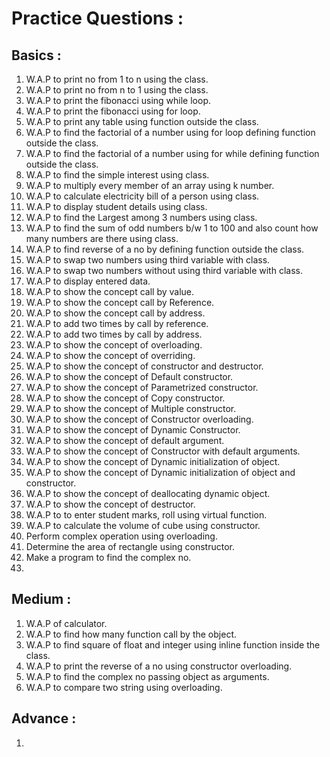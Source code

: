 
# Practice Questions :

## Basics :


1. W.A.P to print no from 1 to n using the class.
2. W.A.P to print no from n to 1 using the class.
3. W.A.P to print the fibonacci using while loop.
4. W.A.P to print the fibonacci using for loop.
5. W.A.P to print any table using function outside the class.
6. W.A.P to find the factorial of a number using for loop defining function outside the class.
7. W.A.P to find the factorial of a number using for while defining function outside the class.
8. W.A.P to find the simple interest using class.
9. W.A.P to multiply every member of an array using k number.  
10. W.A.P to calculate electricity bill of a person using class.
11. W.A.P to display student details using class.
12. W.A.P to find the Largest among 3 numbers using class.
13. W.A.P to find the sum of odd numbers b/w 1 to 100 and also count how many numbers are there using class.
14. W.A.P to find reverse of a no by defining function outside the class.
15. W.A.P to swap two numbers using third variable with class.
16. W.A.P to swap two numbers without using third variable with class.
17. W.A.P to display entered data.
18. W.A.P to show the concept call by value.
19. W.A.P to show the concept call by Reference.
20. W.A.P to show the concept call by address.
21. W.A.P to add two times by call by reference.
22. W.A.P to add two times by call by address.
23. W.A.P to show the concept of overloading.
24. W.A.P to show the concept of overriding. 
25. W.A.P to show the concept of constructor and destructor.
26. W.A.P to show the concept of Default constructor.
27. W.A.P to show the concept of Parametrized constructor.
28. W.A.P to show the concept of Copy constructor.
29. W.A.P to show the concept of Multiple constructor.
30. W.A.P to show the concept of Constructor overloading.
31. W.A.P to show the concept of Dynamic Constructor.
32. W.A.P to show the concept of default argument.
33. W.A.P to show the concept of Constructor with default arguments.
34. W.A.P to show the concept of Dynamic initialization of object.
35. W.A.P to show the concept of Dynamic initialization of object and constructor.
36. W.A.P to show the concept of deallocating dynamic object.
37. W.A.P to show the concept of destructor.
38. W.A.P to to enter student marks, roll using virtual function.
39. W.A.P to calculate the volume of cube using constructor.
40. Perform complex operation using overloading.
41. Determine the area of rectangle using constructor.
42. Make a program to find the complex no.
43. 

## Medium :
1. W.A.P of calculator.
2. W.A.P to find how many function call by the object.
3. W.A.P to find square of float and integer using inline function inside the class.
4. W.A.P to print the reverse of a no using constructor overloading.
5. W.A.P to find the complex no passing object as arguments.
6. W.A.P to compare two string using overloading.

## Advance :
1. 


